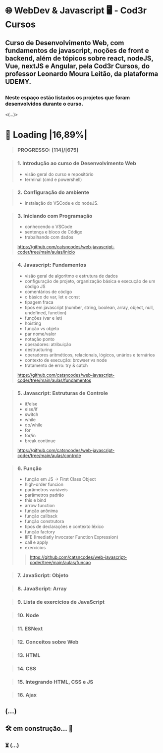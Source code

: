 # 🌐 WebDev & Javascript 🖥️ - Cod3r Cursos

## Curso de Desenvolvimento Web, com fundamentos de javascript, noções de front e backend, além de tópicos sobre react, nodeJS, Vue, nextJS e Angular, pela Cod3r Cursos, do professor Leonardo Moura Leitão, da plataforma UDEMY.

## <projetos>
### Neste espaço estão listados os projetos que foram desenvolvidos durante o curso.

<(...)>


# 🔋 Loading |16,89%|
> ### PROGRESSO: [114]/[675]

> ### 1. Introdução ao curso de Desenvolvimento Web
> - visão geral do curso e repositório
> - terminal (cmd e powershell)

> ### 2. Configuração do ambiente
> - instalação do VSCode e do nodeJS.

> ### 3. Iniciando com Programação
> - conhecendo o VSCode
> - sentença e bloco de Código
> - trabalhando com dados
>
> <https://github.com/catsncodes/web-javascript-coder/tree/main/aulas/inicio>
 
> ### 4. Javascript: Fundamentos
> - visão geral de algoritmo e estrutura de dados
> - configuração de projeto, organização básica e execução de um código JS
> - comentários de código
> - o básico de var, let e const
> - tipagem fraca
> - tipos em javascript (number, string, boolean, array, object, null, undefined, function)
> - funções (var e let)
> - hoisting
> - função vs objeto
> - par nome/valor
> - notação ponto
> - operadores: atribuição
> - destructuring
> - operadores aritméticos, relacionais, lógicos, unários e ternários
> - contexto de execução: browser vs node
> - tratamento de erro: try & catch
> 
> <https://github.com/catsncodes/web-javascript-coder/tree/main/aulas/fundamentos>

> ### 5. Javascript: Estruturas de Controle
> - if/else
> - else/if
> - switch
> - while
> - do/while
> - for
> - for/in
> - break continue
>
> <https://github.com/catsncodes/web-javascript-coder/tree/main/aulas/controle>

> ### 6. Função
> - função em JS -> First Class Object
> - high-order funcion
> - parâmetros variáveis
> - parâmetros padrão
> - this e bind
> - arrow function
> - função anônima
> - função callback
> - função construtora
> - tipos de declarações e contexto léxico
> - função factory
> - IIFE (Imediatly Invocater Function Expression)
> - call e apply
> - exercícios
> 
> > <https://github.com/catsncodes/web-javascript-coder/tree/main/aulas/funcao>

> ### 7. JavaScript: Objeto

> ### 8. JavaScript: Array

> ### 9. Lista de exercícios de JavaScript

> ### 10. Node

> ### 11. ESNext

> ### 12. Conceitos sobre Web

> ### 13. HTML

> ### 14. CSS

> ### 15. Integrando HTML, CSS e JS

> ### 16. Ajax



## (...)

## 🛠️ em construção... 🔧
### ⏳ (...)
